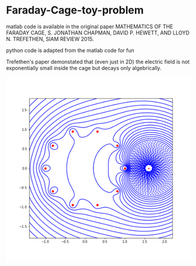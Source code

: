 # Faraday-Cage-toy-problem

matlab code is available in the original paper 
MATHEMATICS OF THE FARADAY CAGE, S. JONATHAN CHAPMAN, DAVID P. HEWETT, AND LLOYD N. TREFETHEN,  SIAM REVIEW 2015.

python code is adapted from the matlab code for fun

Trefethen's paper demonstated that (even just in 2D) the electric field is not exponentially small inside the cage but decays only algebrically. 

![](cagetest.png)
